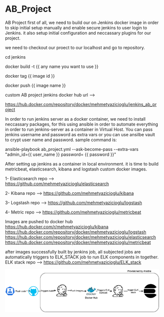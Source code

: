 # AB_Project
AB Project
first of all, we need to build our on Jenkins docker image in order to skip initial setup manually and enable secure jenkins to user login to Jenkins. it also setup initial configuration and neccassary plugins for our project.

we need to checkout our proect to our localhost and go to repository.

cd jenkins

docker build -t {{ any name you want to use }}

docker tag {{ image id }} 

docker push {{ image name }} 

custom AB project jenkins docker hub url --> 

https://hub.docker.com/repository/docker/mehmetyazicioglu/jenkins_ab_project

In order to run jenkins server as a docker container, we need to install neccassary packages, for this using ansible in order to automate everything in order to run jenkins-server as a container in Virtual Host. You can pass jenkins username and password as extra vars or you can use ansilbe vault to crypt user name and password. sample command is:

ansible-playbook  ab_project.yml  --ask-become-pass --extra-vars "admin_id={{ user_name }}  password= {{ password }}"

After setting up jenkins as a container in local environment. it is time to build metricbeat, elasticsearch, kibana and logstash custom docker images.

1- Elasticsearch repo --> https://github.com/mehmetyazicioglu/elasticsearch

2- Kibana repo --> https://github.com/mehmetyazicioglu/kibana

3- Logstash repo --> https://github.com/mehmetyazicioglu/logstash

4- Metric repo --> https://github.com/mehmetyazicioglu/metricbeat

Images are pushed to docker hub 
https://hub.docker.com/r/mehmetyazicioglu/kibana
https://hub.docker.com/repository/docker/mehmetyazicioglu/logstash
https://hub.docker.com/repository/docker/mehmetyazicioglu/elasticsearch
https://hub.docker.com/repository/docker/mehmetyazicioglu/metricbeat

after images successfully built by jenkins job, all subjected jobs are automatically triggers to ELK_STACK job to run ELK components in together. 
ELK stack repo --> https://github.com/mehmetyazicioglu/ELK_stack



![alt text](https://github.com/mehmetyazicioglu/AB_Project/blob/main/ab_project.png)

